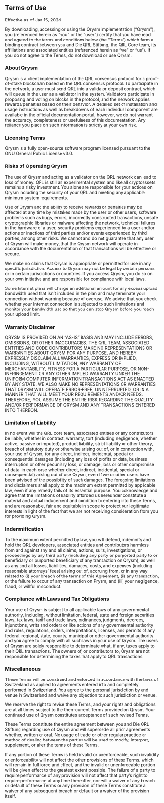 ## Terms of Use

Effective as of Jan 15, 2024

By downloading, accessing or using the Qrysm implementation (“Qrysm”), you (referenced herein as “you” or the “user”) certify that you have read and agreed to the terms and conditions below (the “Terms”) which form a binding contract between you and Die QRL Stiftung, the QRL Core team, its affiliations and associated entities (referenced herein as “we” or “us”). If you do not agree to the Terms, do not download or use Qrysm.

### About Qrysm
Qrysm is a client implementation of the QRL consensus protocol for a proof-of-stake blockchain based on the QRL consensus protocol. To participate in the network, a user must send QRL into a validator deposit contract, which will queue in the user as a validator in the system. Validators participate in proposing and voting on blocks in the protocol, and the network applies rewards/penalties based on their behavior. A detailed set of installation and usage instructions as well as breakdowns of each individual component are available in the official documentation portal, however, we do not warrant the accuracy, completeness or usefulness of this documentation. Any reliance you place on such information is strictly at your own risk.

### Licensing Terms
Qrysm is a fully open-source software program licensed pursuant to the GNU General Public License v3.0.

### Risks of Operating Qrysm
The use of Qrysm and acting as a validator on the QRL network can lead to loss of money. QRL is still an experimental system and like all cryptoassets remains a risky investment. You alone are responsible for your actions on Qrysm including the security of your QRL and meeting any applicable minimum system requirements.

Use of Qrysm and the ability to receive rewards or penalties may be affected at any time by mistakes made by the user or other users, software problems such as bugs, errors, incorrectly constructed transactions, unsafe cryptographic libraries or malware affecting the network, technical failures in the hardware of a user, security problems experienced by a user and/or actions or inactions of third parties and/or events experienced by third parties, among other risks. We cannot and do not guarantee that any user of Qrysm will make money, that the Qrysm network will operate in accordance with the documentation or that transactions will be effective or secure.

We make no claims that Qrysm is appropriate or permitted for use in any specific jurisdiction. Access to Qrysm may not be legal by certain persons or in certain jurisdictions or countries. If you access Qrysm, you do so on your own initiative and are responsible for compliance with local laws.

Some Internet plans will charge an additional amount for any excess upload bandwidth used that isn’t included in the plan and may terminate your connection without warning because of overuse. We advise that you check whether your Internet connection is subjected to such limitations and monitor your bandwidth use so that you can stop Qrysm before you reach your upload limit.

### Warranty Disclaimer
QRYSM IS PROVIDED ON AN “AS-IS” BASIS AND MAY INCLUDE ERRORS, OMISSIONS, OR OTHER INACCURACIES. THE QRL TEAM, ASSOCIATED ENTITIES AND CODE CONTRIBUTORS MAKE NO REPRESENTATIONS OR WARRANTIES ABOUT QRYSM FOR ANY PURPOSE, AND HEREBY EXPRESSLY DISCLAIM ALL WARRANTIES, EXPRESS OR IMPLIED, INCLUDING, WITHOUT LIMITATION, ANY WARRANTY OF MERCHANTABILITY, FITNESS FOR A PARTICULAR PURPOSE, OR NON-INFRINGEMENT OR ANY OTHER IMPLIED WARRANTY UNDER THE UNIFORM COMPUTER INFORMATION TRANSACTIONS ACT AS ENACTED BY ANY STATE. WE ALSO MAKE NO REPRESENTATIONS OR WARRANTIES THAT QRYSM WILL OPERATE ERROR-FREE, UNINTERRUPTED, OR IN A MANNER THAT WILL MEET YOUR REQUIREMENTS AND/OR NEEDS. THEREFORE, YOU ASSUME THE ENTIRE RISK REGARDING THE QUALITY AND/OR PERFORMANCE OF QRYSM AND ANY TRANSACTIONS ENTERED INTO THEREON.

### Limitation of Liability
In no event will the QRL core team, associated entities or any contributors be liable, whether in contract, warranty, tort (including negligence, whether active, passive or imputed), product liability, strict liability or other theory, breach of statutory duty or otherwise arising out of, or in connection with, your use of Qrysm, for any direct, indirect, incidental, special or consequential damages (including any loss of profits or data, business interruption or other pecuniary loss, or damage, loss or other compromise of data, in each case whether direct, indirect, incidental, special or consequential) arising out of use Qrysm, even if we or other users have been advised of the possibility of such damages. The foregoing limitations and disclaimers shall apply to the maximum extent permitted by applicable law, even if any remedy fails of its essential purpose. You acknowledge and agree that the limitations of liability afforded us hereunder constitute a material and actual inducement and condition to entering into these Terms, and are reasonable, fair and equitable in scope to protect our legitimate interests in light of the fact that we are not receiving consideration from you for providing Qrysm.

### Indemnification
To the maximum extent permitted by law, you will defend, indemnify and hold the QRL developers, associated entities and contributors harmless from and against any and all claims, actions, suits, investigations, or proceedings by any third party (including any party or purported party to or beneficiary or purported beneficiary of any transaction on Qrysm), as well as any and all losses, liabilities,
damages, costs, and expenses (including reasonable attorneys’ fees) arising out of, accruing from, or in any way related to (i) your breach of the terms of this Agreement, (ii) any transaction, or the failure to occur of any transaction on Prysm, and (iii) your negligence, fraud, or willful misconduct.

### Compliance with Laws and Tax Obligations
Your use of Qrysm is subject to all applicable laws of any governmental authority, including, without limitation, federal, state and foreign securities laws, tax laws, tariff and trade laws, ordinances, judgments, decrees, injunctions, writs and orders or like actions of any governmental authority and rules, regulations, orders, interpretations, licenses, and permits of any federal,
regional, state, county, municipal or other governmental authority and you agree to comply with all such laws in your use of Qrysm. The users of Qrysm are solely responsible to determinate what, if any, taxes apply to their QRL transactions. The owners of, or contributors to, Qrysm are not responsible for determining the taxes that apply to QRL transactions.

### Miscellaneous
These Terms will be construed and enforced in accordance with the laws of Switzerland as applied to agreements entered into and completely performed in Switzerland. You agree to the personal jurisdiction by and venue in Switzerland and waive any objection to such jurisdiction or venue.

We reserve the right to revise these Terms, and your rights and obligations are at all times subject to the then-current Terms provided on Qrysm. Your continued use of Qrysm constitutes acceptance of such revised Terms.

These Terms constitute the entire agreement between you and Die QRL Stiftung regarding use of Qrysm and will supersede all prior agreements whether, written or oral. No usage of trade or other regular practice or method of dealing between the parties will be used to modify, interpret, supplement, or alter the terms of these Terms.

If any portion of these Terms is held invalid or unenforceable, such invalidity or enforceability will not affect the other provisions of these Terms, which will remain in full force and effect, and the invalid or unenforceable portion will be given effect to the greatest extent possible. The failure of a party to require performance of any provision will not affect that party’s right to require performance at any time thereafter, nor will a waiver of any breach or default of these Terms or any provision of these Terms constitute a waiver of any subsequent breach or default or a waiver of the provision itself.